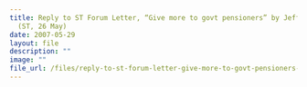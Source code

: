 ```yaml
---
title: Reply to ST Forum Letter, “Give more to govt pensioners” by Jeffrey Law
  (ST, 26 May)
date: 2007-05-29
layout: file
description: ""
image: ""
file_url: /files/reply-to-st-forum-letter-give-more-to-govt-pensioners-by-jeffrey-law-(st-26-may).pdf
---
```

